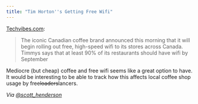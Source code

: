 ```yaml
---
title: "Tim Horton''s Getting Free Wifi"
---
```

<p><a href="https://www.techvibes.com/blog/the-day-canadians-have-been-waiting-for-tim-hortons-announces-free-wifi-2012-07-05">Techvibes.com</a>:</p>
<blockquote><p>
  The iconic Canadian coffee brand announced this morning that it will begin rolling out free, high-speed wifi to its stores across Canada. Timmys says that at least 90% of its restaurants should have wifi by September
</p></blockquote>
<p>Mediocre (but cheap) coffee and free wifi seems like a great option to have. It would be interesting to be able to track how this affects local coffee shop usage by free<del datetime="2012-07-05T16:44:52+00:00">loaders</del>lancers.</p>
<p><em>Via <a href="https://twitter.com/scott_henderson/status/220920080014381057">@scott_henderson</a></em></p>
